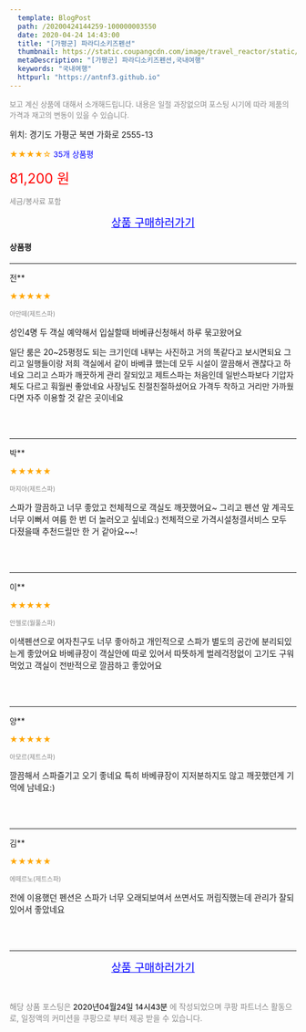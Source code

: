 ```yaml
---
  template: BlogPost
  path: /20200424144259-100000003550
  date: 2020-04-24 14:43:00
  title: "[가평군] 파라디소키즈펜션"
  thumbnail: https://static.coupangcdn.com/image/travel_reactor/static/booking/image/pension/ddnayo/0514d744-e0ad-43c8-8d3f-94045c6d63bb.jpg
  metaDescription: "[가평군] 파라디소키즈펜션,국내여행"
  keywords: "국내여행"
  httpurl: "https://antnf3.github.io"
---
```

  
<span style="color: #888;font-size:0.8rem">보고 계신 상품에 대해서 소개해드립니다.
내용은 일절 과장없으며 포스팅 시기에 따라 제품의 가격과 재고의 변동이 있을 수 있습니다.</span>
  
<span style="font-size: 0.9rem;">위치: 경기도 가평군 북면 가화로 2555-13</span>
  
<span style="color: orange;">★★★★☆</span> <span style="color: blue;font-size: 0.85rem;">35개 상품평</span>
  
<span style="color: red;font-size: 1.5rem;">81,200 원</span>
  
<span style="color: #888;font-size:0.8rem">세금/봉사료 포함</span>





<p align="center"><a href="http://me2.do/GFDcoroY" style="font-size: 1.2rem; color: blue;">상품 구매하러가기</a></p>

#### 상품평
  
---
  
전**
    
<span style="color: orange;">★★★★★</span>
    
<span style="color: #888;font-size:0.7rem">아만떼(제트스파)</span>
    

    
<span style="font-size: 0.9rem;">성인4명 두 객실 예약해서 입실할때 바베큐신청해서 하루 묶고왔어요

일단 룸은 20~25평정도 되는 크기인데 내부는 사진하고 거의 똑같다고 보시면되요 그리고 일행들이랑 저희 객실에서 같이 바베큐 했는데 모두 시설이 깔끔해서 괜찮다고 하네요 그리고 스파가 깨끗하게 관리 잘되있고 제트스파는 처음인데 일반스파보다 기압자체도 다르고 훠월씬 좋았네요 사장님도 친절친절하셨어요 가격두 착하고 거리만 가까웠다면 자주 이용할 것 같은 곳이네요</span>
    
<br>
<br>

---
  
박**
    
<span style="color: orange;">★★★★★</span>
    
<span style="color: #888;font-size:0.7rem">마지아(제트스파)</span>
    

    
<span style="font-size: 0.9rem;">스파가 깔끔하고 너무 좋았고 전체적으로 객실도 깨끗했어요~ 그리고 펜션 앞 계곡도 너무 이뻐서 여름 한 번 더 놀러오고 싶네요:)
전체적으로 가격시설청결서비스 모두 다졌을때 추천드릴만 한 거 같아요~~!</span>
    
<br>
<br>

---
  
이**
    
<span style="color: orange;">★★★★★</span>
    
<span style="color: #888;font-size:0.7rem">안젤로(월풀스파)</span>
    

    
<span style="font-size: 0.9rem;">이색펜션으로 여자친구도 너무 좋아하고 개인적으로 스파가 별도의 공간에 분리되있는게 좋았어요 바베큐장이 객실안에 따로 있어서 따뜻하게 벌레걱정없이 고기도 구워먹었고 객실이 전반적으로 깔끔하고 좋았어요</span>
    
<br>
<br>

---
  
양**
    
<span style="color: orange;">★★★★★</span>
    
<span style="color: #888;font-size:0.7rem">아모르(제트스파)</span>
    

    
<span style="font-size: 0.9rem;">깔끔해서 스파즐기고 오기 좋네요 특히 바베큐장이 지저분하지도 않고 깨끗했던게 기억에 남네요:)</span>
    
<br>
<br>

---
  
김**
    
<span style="color: orange;">★★★★★</span>
    
<span style="color: #888;font-size:0.7rem">에떼르노(제트스파)</span>
    

    
<span style="font-size: 0.9rem;">전에 이용했던 펜션은 스파가 너무 오래되보여서 쓰면서도 꺼림직했는데 관리가 잘되있어서 좋았네요</span>
    
<br>
<br>


  
---
  
<p align="center"><a href="http://me2.do/GFDcoroY" style="font-size: 1.2rem; color: blue;">상품 구매하러가기</a></p>
  
<br>
  
<span style="font-size: 0.85rem; color: #888;">해당 상품 포스팅은 <span style="color: #000;"> 2020년04월24일 14시43분 </span> 에 작성되었으며 쿠팡 파트너스 활동으로, 일정액의 커미션을 쿠팡으로 부터 제공 받을 수 있습니다.</span>